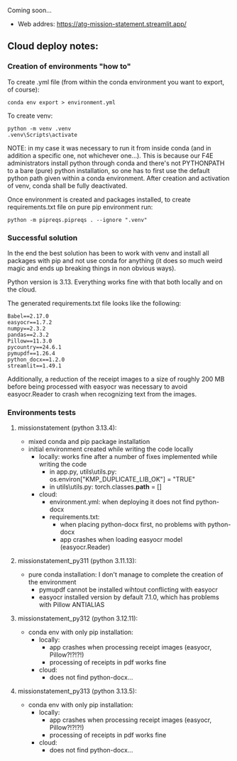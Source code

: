 Coming soon...

* Web addres: https://atg-mission-statement.streamlit.app/



## Cloud deploy notes:

### Creation of environments "how to"
To create .yml file (from within the conda environment you want to export, of course): 
```
conda env export > environment.yml
```

To create venv:
```
python -m venv .venv
.venv\Scripts\activate
```

NOTE: in my case it was necessary to run it from inside conda (and in addition a specific one, not whichever one...). This is because our F4E administrators install python through conda and there's not PYTHONPATH to a bare (pure) python installation, so one has to first use the default python path given within a conda environment. After creation and activation of venv, conda shall be fully deactivated.

Once environment is created and packages installed, to create requirements.txt file on pure pip environment run:
```
python -m pipreqs.pipreqs . --ignore ".venv"
```

### Successful solution

In the end the best solution has been to work with venv and install all packages with pip and not use conda for anything (it does so much weird magic and ends up breaking things in non obvious ways).

Python version is 3.13. Everything works fine with that both locally and on the cloud.

The generated requirements.txt file looks like the following:

```
Babel==2.17.0
easyocr==1.7.2
numpy==2.3.2
pandas==2.3.2
Pillow==11.3.0
pycountry==24.6.1
pymupdf==1.26.4
python_docx==1.2.0
streamlit==1.49.1
```

Additionally, a reduction of the receipt images to a size of roughly 200 MB before being processed with easyocr was necessary to avoid easyocr.Reader to crash when recognizing text from the images.

### Environments tests

1) missionstatement (python 3.13.4):
    * mixed conda and pip package installation 
    * initial environment created while writing the code locally
        * locally: works fine after a number of fixes implemented while writing the code
            - in app.py, utils\utils.py: os.environ["KMP_DUPLICATE_LIB_OK"] = "TRUE"
            - in utils\utils.py: torch.classes.__path__ = []
        * cloud:
            - environment.yml: when deploying it does not find python-docx
            - requirements.txt: 
                - when placing python-docx first, no problems with python-docx
                - app crashes when loading easyocr model (easyocr.Reader)

2) missionstatement_py311 (python 3.11.13): 
    * pure conda installation: I don't manage to complete the creation of the environment
        * pymupdf cannot be installed wihtout conflicting with easyocr
        * easyocr installed version by default 7.1.0, which has problems with Pillow ANTIALIAS

3) missionstatement_py312 (python 3.12.11):
    * conda env with only pip installation:
        * locally:
            - app crashes when processing receipt images (easyocr, Pillow?!?!?!)
            - processing of receipts in pdf works fine
        * cloud:
            - does not find python-docx...

4) missionstatement_py313 (python 3.13.5):
    * conda env with only pip installation:
        * locally:
            - app crashes when processing receipt images (easyocr, Pillow?!?!?!)
            - processing of receipts in pdf works fine
        * cloud:
            - does not find python-docx...

